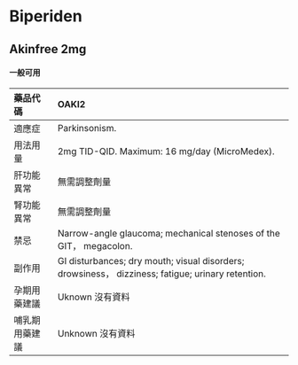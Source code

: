 # Biperiden

## Akinfree 2mg

#### 一般可用

| 藥品代碼       | OAKI2                                                                                             |
|:---------------|:--------------------------------------------------------------------------------------------------|
| 適應症         | Parkinsonism.                                                                                     |
| 用法用量       | 2mg TID-QID. Maximum: 16 mg/day (MicroMedex).                                                     |
| 肝功能異常     | 無需調整劑量                                                                                      |
| 腎功能異常     | 無需調整劑量                                                                                      |
| 禁忌           | Narrow-angle glaucoma; mechanical stenoses of the GIT， megacolon.                                |
| 副作用         | GI disturbances; dry mouth; visual disorders; drowsiness， dizziness; fatigue; urinary retention. |
| 孕期用藥建議   | Uknown 沒有資料                                                                                   |
| 哺乳期用藥建議 | Unknown 沒有資料                                                                                  |


